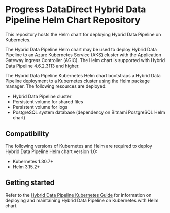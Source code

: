 # Progress DataDirect Hybrid Data Pipeline Helm Chart Repository

This repository hosts the Helm chart for deploying Hybrid Data Pipeline on Kubernetes.

The Hybrid Data Pipeline Helm chart may be used to deploy Hybrid Data Pipeline to an Azure Kubernetes Service (AKS) cluster with the Application Gateway Ingress Controller (AGIC). The Helm chart is supported with Hybrid Data Pipeline 4.6.2.3113 and higher.

The Hybrid Data Pipeline Kubernetes Helm chart bootstraps a Hybrid Data Pipeline deployment to a Kubernetes cluster using the Helm package manager. The following resources are deployed:

* Hybrid Data Pipeline cluster
* Persistent volume for shared files
* Persistent volume for logs
* PostgreSQL system database (dependency on Bitnami PostgreSQL Helm chart)

## Compatibility

The following versions of Kubernetes and Helm are required to deploy Hybrid Data Pipeline Helm chart version 1.0:

* Kubernetes 1.30.7+
* Helm 3.15.2+

## Getting started

Refer to the [Hybrid Data Pipeline Kubernetes Guide](https://docs.progress.com/bundle/datadirect-hybrid-data-pipeline-kubernetes-46/page/Deploying-a-Hybrid-Data-Pipeline-Kubernetes-cluster.html) for information on deploying and maintaining Hybrid Data Pipeline on Kubernetes with Helm chart.
